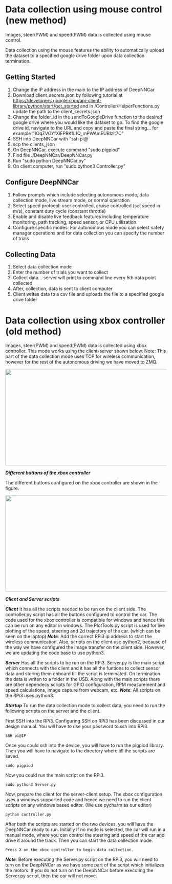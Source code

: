 # Data collection using mouse control (new method)
Images, steer(PWM) and speed(PWM) data is collected using mouse control. 

Data collection using the mouse features the ability to automatically upload the dataset to a specified google drive folder upon data collection termination.
## Getting Started
1. Change the IP address in the main to the IP address of DeepNNCar
2. Download client_secrets.json by following tutorial at https://developers.google.com/api-client-library/python/start/get_started and in /Controller/HelperFunctions.py update the path to the client_secrets.json
3. Change the folder_id in the sendToGoogleDrive function to the desired google drive where you would like the dataset to go. To find the google drive id, navigate to the URL and copy and paste the final string... for example "1OqZVOYfXlEPRKfL1Q_mPWAmEUBlzlt7C"
3. SSH into DeepNNCar with "ssh pi@<IP Address>
4. scp the clients_json
5. On DeepNNCar, execute command "sudo pigpiod"
7. Find file ./DeepNNCar/DeepNNCar.py
8. Run "sudo python DeepNNCar.py"
9. On client computer, run "sudo python3 Controller.py"
## Configure DeepNNCar
1. Follow prompts which include selecting autonomous mode, data collection mode, live stream mode, or normal operation
2. Select speed protocol: user controlled, cruise controlled (set speed in m/s), constant duty cycle (constant throttle)
3. Enable and disable live feedback features including temperature monitoring, path tracking, speed sensor, or CPU utilization.
4. Configure specific modes: For autonomous mode you can select safety manager operations and for data collection you can specify the number of trials
## Collecting Data
1. Select data collection mode
2. Enter the number of trials you want to collect
3. Collect data... server will print to command line every 5th data point collected
4. After, collection, data is sent to client computer
5. Client writes data to a csv file and uploads the file to a specified google drive folder

# Data collection using xbox controller (old method)

Images, steer(PWM) and speed(PWM) data is collected using xbox controller. This mode works using the client-server shown below. 
Note: This part of the data collection mode uses TCP for wireless communication, however for the rest of the autonomous driving we have moved to ZMQ.

<p align="center">
   <img src="https://github.com/scope-lab-vu/deep-nn-car/blob/master/images/architecture2.png" align="center" width="600" height="300">
</p>

***Different buttons of the xbox controller***

The different buttons configured on the xbox controller are shown in the figure.

<p align="center">
   <img src="https://github.com/scope-lab-vu/deep-nn-car/blob/master/images/Xbox%20Controller.PNG" align="center" width="600" height="300">
</p>

***Client and Server scripts***

***Client***
It has all the scripts needed to be run on the client side. The controller.py script has all the buttons configured to control the car. The code used for the xbox controller is compatible for windows and hence this can be run on any editor in windows. The PlotTools.py script is used for live plotting of the speed, steering and 2d trajectory of the car. (which can be seen on the laptop)
***Note***: Add the correct RPi3 ip address to start the wireless communication. Also, scripts on the client use python2, because of the way we have configured the image transfer on the client side. However, we are updating the code base to use python3.

***Server***
Has all the scripts to be run on the RPi3. Server.py is the main script which connects with the client and it has all the funtions to collect sensor data and storing them onboard till the script is terminated. On termination the data is writen to a folder in the USB. Along with the main scripts there are other dependecy scripts for GPIO configuration, RPM measurement and speed calculations, image capture from webcam, etc.
***Note***: All scripts on the RPi3 uses python3.

***Startup***
To run the data collection mode to collect data, you need to run the following scripts on the server and the client.

First SSH into the RPi3. Configuring SSH on RPi3 has been discussed in our design manual. You will have to use your password to ssh into RPi3.
```
SSH pi@IP
```
Once you could ssh into the device, you will have to run the pigpiod library. Then you will have to navigate to the directory where all the scripts are saved.
```
sudo pigpiod
```
Now you could run the main script on the RPi3.
```
sudo python3 Server.py
```
Now, prepare the client for the server-client setup. The xbox configuration uses a windows supported code and hence we need to run the client scripts on any windows based editor. (We use pycharm as our editor)
```
python controller.py
```
After both the scripts are started on the two devices, you will have the DeepNNCar ready to run. Initially if no mode is selected, the car will run in a manual mode, where you can control the steering and speed of the car and drive it around the track. Then you can start the data collection mode.
```
Press X on the xbox controller to begin data collection.
```

***Note***: Before executing the Server.py script on the RPi3, you will need to turn on the DeepNNCar as we have some part of the script which initializes the motors. If you do not turn on the DeepNNCar before executing the Server.py script, then the car will not move.
